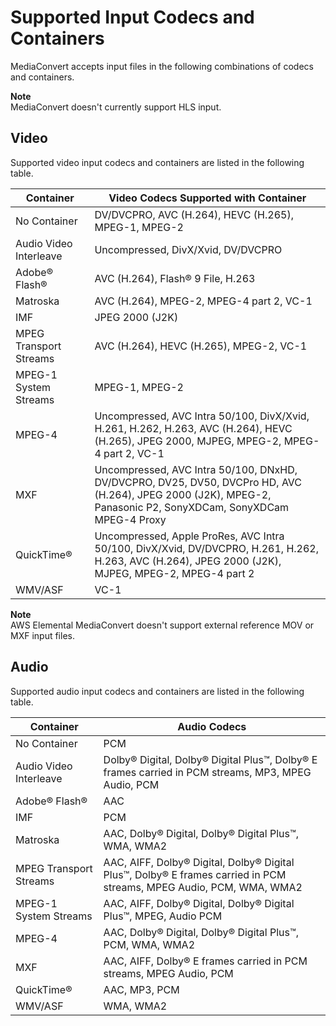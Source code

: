 # Supported Input Codecs and Containers<a name="reference-codecs-containers-input"></a>

MediaConvert accepts input files in the following combinations of codecs and containers\.

**Note**  
MediaConvert doesn't currently support HLS input\.

## Video<a name="reference-codecs-containers-input-video"></a>

Supported video input codecs and containers are listed in the following table\.


| Container | Video Codecs Supported with Container | 
| --- | --- | 
| No Container | DV/DVCPRO, AVC \(H\.264\), HEVC \(H\.265\), MPEG\-1, MPEG\-2 | 
| Audio Video Interleave | Uncompressed, DivX/Xvid, DV/DVCPRO | 
| Adobe® Flash® | AVC \(H\.264\), Flash® 9 File, H\.263 | 
| Matroska | AVC \(H\.264\), MPEG\-2, MPEG\-4 part 2, VC\-1 | 
| IMF | JPEG 2000 \(J2K\) | 
| MPEG Transport Streams | AVC \(H\.264\), HEVC \(H\.265\), MPEG\-2, VC\-1 | 
| MPEG\-1 System Streams |  MPEG\-1, MPEG\-2 | 
| MPEG\-4 | Uncompressed, AVC Intra 50/100, DivX/Xvid, H\.261, H\.262, H\.263, AVC \(H\.264\), HEVC \(H\.265\), JPEG 2000, MJPEG, MPEG\-2, MPEG\-4 part 2, VC\-1 | 
| MXF | Uncompressed, AVC Intra 50/100, DNxHD, DV/DVCPRO, DV25, DV50, DVCPro HD, AVC \(H\.264\), JPEG 2000 \(J2K\), MPEG\-2, Panasonic P2, SonyXDCam, SonyXDCam MPEG\-4 Proxy | 
| QuickTime® | Uncompressed, Apple ProRes, AVC Intra 50/100, DivX/Xvid, DV/DVCPRO, H\.261, H\.262, H\.263, AVC \(H\.264\), JPEG 2000 \(J2K\), MJPEG, MPEG\-2, MPEG\-4 part 2 | 
| WMV/ASF | VC\-1 | 

**Note**  
AWS Elemental MediaConvert doesn't support external reference MOV or MXF input files\.

## Audio<a name="reference-codecs-containers-input-audio"></a>

Supported audio input codecs and containers are listed in the following table\.


| Container | Audio Codecs | 
| --- | --- | 
| No Container | PCM | 
| Audio Video Interleave | Dolby® Digital, Dolby® Digital Plus™, Dolby® E frames carried in PCM streams, MP3, MPEG Audio, PCM | 
| Adobe® Flash® | AAC | 
| IMF | PCM | 
| Matroska | AAC, Dolby® Digital, Dolby® Digital Plus™, WMA, WMA2 | 
| MPEG Transport Streams | AAC, AIFF, Dolby® Digital, Dolby® Digital Plus™, Dolby® E frames carried in PCM streams, MPEG Audio, PCM, WMA, WMA2 | 
| MPEG\-1 System Streams | AAC, AIFF, Dolby® Digital, Dolby® Digital Plus™, MPEG, Audio PCM | 
| MPEG\-4 | AAC, Dolby® Digital, Dolby® Digital Plus™, PCM, WMA, WMA2 | 
| MXF | AAC, AIFF, Dolby® E frames carried in PCM streams, MPEG Audio, PCM | 
| QuickTime® | AAC, MP3, PCM | 
| WMV/ASF | WMA, WMA2 | 